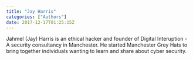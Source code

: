```yaml
---
title: "Jay Harris"
categories: ["Authors"]
date: 2017-12-17T01:25:15Z
---
```

Jahmel (Jay) Harris is an ethical hacker and founder of Digital Interuption - A security consultancy in Manchester. He started Manchester Grey Hats to bring together individuals wanting to learn and share about cyber security.
